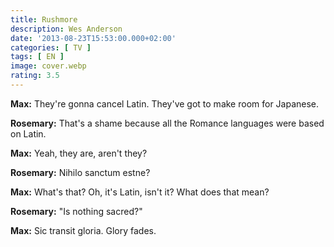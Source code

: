 ```yaml
---
title: Rushmore
description: Wes Anderson
date: '2013-08-23T15:53:00.000+02:00'
categories: [ TV ]
tags: [ EN ]
image: cover.webp
rating: 3.5
---
```


**Max:** They're gonna cancel Latin. They've got to make room for Japanese.

**Rosemary:** That's a shame because all the Romance languages were based on Latin.

**Max:** Yeah, they are, aren't they?

**Rosemary:** Nihilo sanctum estne?

**Max:** What's that? Oh, it's Latin, isn't it? What does that mean?

**Rosemary:** "Is nothing sacred?"

**Max:** Sic transit gloria. Glory fades.
